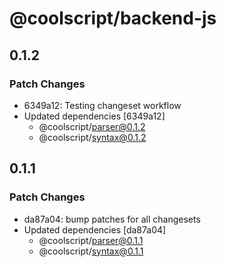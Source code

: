# @coolscript/backend-js

## 0.1.2

### Patch Changes

- 6349a12: Testing changeset workflow
- Updated dependencies [6349a12]
  - @coolscript/parser@0.1.2
  - @coolscript/syntax@0.1.2

## 0.1.1

### Patch Changes

- da87a04: bump patches for all changesets
- Updated dependencies [da87a04]
  - @coolscript/parser@0.1.1
  - @coolscript/syntax@0.1.1

